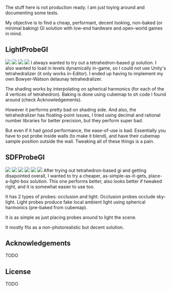 The stuff here is not production ready. I am just toying around and documenting some tests. 

My objective is to find a cheap, performant, decent looking, non-baked (or minimal baking) GI solution with low-end hardware and open-world games in mind.

## LightProbeGI
![](tetragi_on.png)
![](tetragi_off.png)
![](tetragi_gizmo.png)
![](tetragi_tetrahedralizer.gif)
I always wanted to try out a tetrahedron-based gi solution. I also wanted to load in levels dynamically in-game, so I could not use Unity's tetrahedralizer (it only works in-Editor). I ended up having to implement my own Bowyer-Watson delaunay tetrahedralizer.

The shading works by interpolating on spherical harmonics (for each of the 4 vertices of tetrahedron). Baking is done using cubemap to sh code I found around (check Acknowledgements).

However it performs pretty bad on shading side. And also, the tetrahedralizer has floating-point issues, I tried using decimal and rational number libraries for better precision, but they perform super bad.

But even if it had good performance, the ease-of-use is bad. Essentially you have to put probe inside walls (to make it blend), and have their cubemap sample position outside the wall. Tweaking all of these things is a pain.

## SDFProbeGI
![](sdfgi_on.png)
![](sdfgi_off.png)
![](sdfgi_gizmo.png)
![](sdfgi_occlusion.gif)
![](sdfgi_light0.gif)
![](sdfgi_light1.gif)
After trying out tetrahedron-based gi and getting disapointed overall, I wanted to try a cheaper, as-simple-as-it-gets, place-a-light-box solution. This one performs better, also looks better if tweaked right, and it is somewhat easier to use too.

It has 2 types of probes: occlusion and light. Occlusion probes occlude sky-light. Light probes produce fake local ambient light using spherical harmonics (pre-baked from cubemap).

It is as simple as just placing probes around to light the scene.

It mostly fits as a non-photorealistic but decent solution.

## Acknowledgements
TODO

## License
TODO